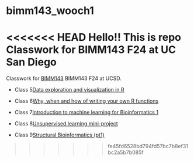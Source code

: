 # bimm143_wooch1
<<<<<<< HEAD
Hello!!  This is repo Classwork for BIMM143 F24 at UC San Diego
=======
Classwork for [BIMM143](https://github.com/woochie/bimm143_wooch1/blob/main/README.md) BIMM143 F24 at UCSD.

- Class 5[Data exploration and visualization in R](https://github.com/woochie/bimm143_wooch1/tree/main/class05)

- Class 6[Why, when and how of writing your own R functions](https://github.com/woochie/bimm143_wooch1/tree/main/class06)

- Class 7[Introduction to machine learning for Bioinformatics 1](https://github.com/woochie/bimm143_wooch1/tree/main/class07) 

- Class 8[Unsupervised learning mini-project](https://github.com/woochie/bimm143_wooch1/tree/main/Class08)

- Class 9[Structural Bioinformatics (pt1)](https://github.com/woochie/bimm143_wooch1/tree/main/Class09)

>>>>>>> fe45fd6528bd794fd57bc7b8ef31bc2a5b7b085f
